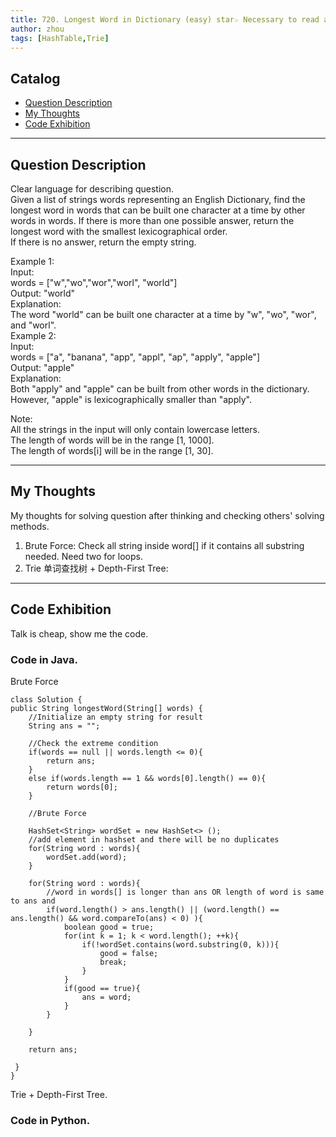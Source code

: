 ```yaml
---
title: 720. Longest Word in Dictionary (easy) star☆ Necessary to read again for details about the Tire!!                      
author: zhou      
tags: [HashTable,Trie]          
---
```


       

## Catalog  
+ [Question Description](#partI)
+ [My Thoughts](#partII)
+ [Code Exhibition](#partIII)

----------------------------------

## Question Description
Clear language for describing question.    
Given a list of strings words representing an English Dictionary, find the longest word in words that can be built one character at a time by other words in words. If there is more than one possible answer, return the longest word with the smallest lexicographical order.     
If there is no answer, return the empty string.      

Example 1:   
Input:    
words = ["w","wo","wor","worl", "world"]     
Output: "world"  
Explanation:    
The word "world" can be built one character at a time by "w", "wo", "wor", and "worl".   
Example 2:   
Input:    
words = ["a", "banana", "app", "appl", "ap", "apply", "apple"]   
Output: "apple"   
Explanation:    
Both "apply" and "apple" can be built from other words in the dictionary. However, "apple" is lexicographically smaller than "apply".   

Note:    
All the strings in the input will only contain lowercase letters.   
The length of words will be in the range [1, 1000].   
The length of words[i] will be in the range [1, 30].    


----------------------------------

## My Thoughts
My thoughts for solving question after thinking and checking others' solving methods.        
1. Brute Force: Check all string inside word[] if it contains all substring needed. Need two for loops.    
2. Trie 单词查找树 + Depth-First Tree: 



----------------------------------

## Code Exhibition
Talk is cheap, show me the code.    
### Code in Java.     
Brute Force   

    class Solution {
    public String longestWord(String[] words) {
        //Initialize an empty string for result
        String ans = "";
        
        //Check the extreme condition 
        if(words == null || words.length <= 0){
            return ans;
        }
        else if(words.length == 1 && words[0].length() == 0){
            return words[0];
        }
        
        //Brute Force
        
        HashSet<String> wordSet = new HashSet<> ();
        //add element in hashset and there will be no duplicates
        for(String word : words){
            wordSet.add(word);
        }
        
        for(String word : words){
            //word in words[] is longer than ans OR length of word is same to ans and 
            if(word.length() > ans.length() || (word.length() == ans.length() && word.compareTo(ans) < 0) ){
                boolean good = true;
                for(int k = 1; k < word.length(); ++k){
                    if(!wordSet.contains(word.substring(0, k))){
                        good = false;
                        break;
                    }
                }
                if(good == true){
                    ans = word;
                }
            }
            
        }
        
        return ans;
        
     }
    }

Trie + Depth-First Tree.

       



### Code in Python.   




